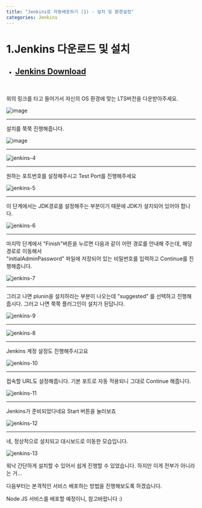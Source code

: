 ```yaml
---
title: "Jenkins로 자동배포하기 (1) - 설치 및 환경설정"
categories: Jenkins
---
```


# 1.Jenkins 다운로드 및 설치
- ## [Jenkins Download](https://www.jenkins.io/download/ "Jenkins Download")
<br/>


위의 링크를 타고 들어가서 자신의 OS 환경에 맞는 LTS버전을 다운받아주세요.

![image](https://user-images.githubusercontent.com/42923027/104115617-6d3cee00-5354-11eb-885c-03d60bfd15ce.png)


---

 설치를 쭉쭉 진행해줍니다.


![image](https://user-images.githubusercontent.com/42923027/104115643-b2f9b680-5354-11eb-8e68-c926c20a27e8.png)


---

![jenkins-4](https://user-images.githubusercontent.com/42923027/104115880-6d8ab880-5357-11eb-88b7-5322cc5137cb.png)


---

원하는 포트번호를 설정해주시고 Test Port를 진행해주세요


![jenkins-5](https://user-images.githubusercontent.com/42923027/104115884-7da29800-5357-11eb-84aa-94e42046ffcc.png)


---

이 단계에서는 JDK경로를 설정해주는 부분이기 때문에 JDK가 설치되어 있어야 합니다. 

![jenkins-6](https://user-images.githubusercontent.com/42923027/104115903-927f2b80-5357-11eb-8d2f-0aaea630537a.png)


---

마지막 단계에서 "Finish"버튼을 누르면 다음과 같이 어떤 경로를 안내해 주는데, 해당 경로로 이동해서  
"initialAdminPassword" 파일에 저장되어 있는 비밀번호를 입력하고 Continue를 진행해줍니다.



![jenkins-7](https://user-images.githubusercontent.com/42923027/104115948-dffb9880-5357-11eb-80bc-3810fe5500b4.png)


---

그러고 나면 plunin을 설치하라는 부분이 나오는데 "suggested" 를 선택하고 진행해줍시다. 그러고 나면 쭉쭉 플러그인이 설치가 된답니다.

![jenkins-9](https://user-images.githubusercontent.com/42923027/104116027-657f4880-5358-11eb-9a17-6185984ff43b.png)



---

![jenkins-8](https://user-images.githubusercontent.com/42923027/104116012-4680b680-5358-11eb-98e6-674b9f375719.png)


---

Jenkins 계정 설정도 진행해주시고요

![jenkins-10](https://user-images.githubusercontent.com/42923027/104116053-8cd61580-5358-11eb-81da-c6af9ff63b9e.png)


---

접속할 URL도 설정해줍니다. 기본 포트로 자동 적용되니 그대로 Continue 해줍니다.


![jenkins-11](https://user-images.githubusercontent.com/42923027/104116069-b42ce280-5358-11eb-926b-2e0bc51931c5.png)



---

Jenkins가 준비되었다네요 Start 버튼을 눌러보죠


![jenkins-12](https://user-images.githubusercontent.com/42923027/104116088-ceff5700-5358-11eb-8cf9-c626ecb8e3c0.png)


---
네, 정상적으로 설치되고 대시보드로 이동한 모습입니다.


![jenkins-13](https://user-images.githubusercontent.com/42923027/104116098-ea6a6200-5358-11eb-97cd-80a61253bb5d.png)



워낙 간단하게 설치할 수 있어서 쉽게 진행할 수 있었습니다.
하지만 이게 전부가 아니라는 거...

다음부터는 본격적인 서비스 배포하는 방법을 진행해보도록 하겠습니다.

Node JS 서비스를 배포할 예정이니, 참고바랍니다 :) 

